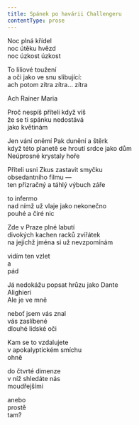 ```yaml
---
title: Spánek po havárii Challengeru
contentType: prose
---
```


<section>

Noc plná křídel  
noc útěku hvězd  
noc úzkost úzkost

To liliové toužení  
a oči jako ve snu slibující:  
ach potom zítra zítra… zítra

Ach Rainer Maria

Proč nespíš příteli když víš  
že se ti spánku nedostává  
jako květinám

Jen vání oněmí Pak dunění a štěrk  
když této planetě se hroutí srdce jako dům  
Neúprosné krystaly hoře

Příteli usni Zkus zastavit smyčku  
obsedantního filmu —  
ten přízračný a táhlý výbuch záře

to infermo  
nad nímž už vlaje jako nekonečno  
pouhé a čiré nic

Zde v Praze plné labutí  
divokých kachen racků zvířátek  
na jejichž jména si už nevzpomínám

vidím ten vzlet  
a  
pád

Já nedokážu popsat hrůzu jako Dante  
Alighieri  
Ale je ve mně

neboť jsem vás znal  
vás zaslíbené  
dlouhé lidské oči

Kam se to vzdalujete  
v apokalyptickém smíchu  
ohně

do čtvrté dimenze  
v níž shledáte nás  
moudřejšími

anebo  
prostě  
tam?

</section>
